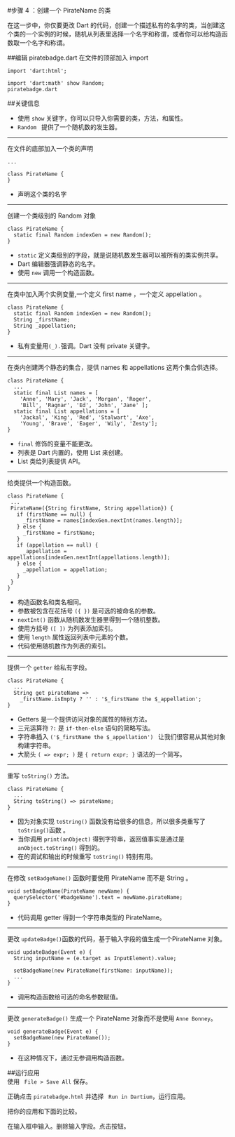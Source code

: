 #步骤 4 ：创建一个 PirateName 的类

在这一步中，你仅要更改 Dart 的代码，创建一个描述私有的名字的类，当创建这个类的一个实例的时候，随机从列表里选择一个名字和称谓，或者你可以给构造函数取一个名字和称谓。

##编辑 piratebadge.dart
在文件的顶部加入 import  
  
```
import 'dart:html';

import 'dart:math' show Random;
piratebadge.dart
```     
 
##关键信息
- 使用 `show` 关键字，你可以只导入你需要的类，方法，和属性。
- `Random ` 提供了一个随机数的发生器。  

---
在文件的底部加入一个类的声明 

```
...

class PirateName {
}
```  

- 声明这个类的名字  

---
创建一个类级别的 Random 对象

```
class PirateName {
  static final Random indexGen = new Random();
}
```

- `static` 定义类级别的字段，就是说随机数发生器可以被所有的类实例共享。
- Dart 编辑器强调静态的名字。
- 使用 `new` 调用一个构造函数。  

---  
在类中加入两个实例变量,一个定义 first name ，一个定义 appellation 。  

```
class PirateName {
  static final Random indexGen = new Random();
  String _firstName;
  String _appellation;
}
``` 
- 私有变量用`(_).`强调。Dart 没有 private 关键字。  
 
---
在类内创建两个静态的集合，提供 names 和 appellations 这两个集合供选择。

```
class PirateName {
  ...
  static final List names = [
    'Anne', 'Mary', 'Jack', 'Morgan', 'Roger',
    'Bill', 'Ragnar', 'Ed', 'John', 'Jane' ];
  static final List appellations = [
    'Jackal', 'King', 'Red', 'Stalwart', 'Axe',
    'Young', 'Brave', 'Eager', 'Wily', 'Zesty'];
}
```
- `final` 修饰的变量不能更改。
- 列表是 Dart 内置的，使用 List 来创建。
- List 类给列表提供 API。  

---
 给类提供一个构造函数。
 
 ```
 class PirateName {
  ...
  PirateName({String firstName, String appellation}) {
    if (firstName == null) {
      _firstName = names[indexGen.nextInt(names.length)];
    } else {
      _firstName = firstName;
    }
    if (appellation == null) {
      _appellation = appellations[indexGen.nextInt(appellations.length)];
    } else {
      _appellation = appellation;
    }
  }
}
```  
- 构造函数名和类名相同。
- 参数被包含在花括号 `({ })` 是可选的被命名的参数。
- `nextInt()` 函数从随机数发生器里得到一个随机整数。
- 使用方括号 `([ ])` 为列表添加索引。
- 使用 `length` 属性返回列表中元素的个数。
- 代码使用随机数作为列表的索引。    

---
提供一个 `getter` 给私有字段。

```
class PirateName {
  ...
  String get pirateName =>
    _firstName.isEmpty ? '' : '$_firstName the $_appellation';
}
```  
- Getters 是一个提供访问对象的属性的特别方法。
- 三元运算符 `?:` 是 `if-then-else` 语句的简略写法。
- 字符串插入 `('$_firstName the $_appellation') ` 让我们很容易从其他对象构建字符串。
- 大箭头 `( => expr; )` 是 `{ return expr; }` 语法的一个简写。   
 
---
重写 `toString()` 方法。  

```
class PirateName {
  ...
  String toString() => pirateName;
}
```  
- 因为对象实现 `toString()` 函数没有给很多的信息，所以很多类重写了 `toString()`函数 。  
- 当你调用 `print(anObject)` 得到字符串，返回值事实是通过是 `anObject.toString()` 得到的。  
- 在的调试和输出的时候重写 `toString()` 特别有用。  
 
---
在修改 `setBadgeName()` 函数时要使用 PirateName 而不是 String 。    

```
void setBadgeName(PirateName newName) {
  querySelector('#badgeName').text = newName.pirateName;
}
```
- 代码调用 getter 得到一个字符串类型的 PirateName。  
  
---
更改 `updateBadge()`函数的代码，基于输入字段的值生成一个PirateName 对象。  

```
void updateBadge(Event e) {
  String inputName = (e.target as InputElement).value;
  
  setBadgeName(new PirateName(firstName: inputName));
  ...
}
```
- 调用构造函数给可选的命名参数赋值。  

---  
更改 ` generateBadge() ` 生成一个 PirateName 对象而不是使用 `Anne Bonney`。

```
void generateBadge(Event e) {
  setBadgeName(new PirateName());
}

```  
- 在这种情况下，通过无参调用构造函数。

##运行应用  
使用 ` File > Save All` 保存。  

正确点击 `piratebadge.html` 并选择 ` Run in Dartium`，运行应用。

把你的应用和下面的比较。

在输入框中输入。删除输入字段。点击按钮。  




  
